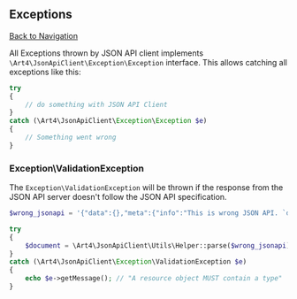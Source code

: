 ## Exceptions
[Back to Navigation](README.md)

All Exceptions thrown by JSON API client implements `\Art4\JsonApiClient\Exception\Exception` interface. This allows catching all exceptions like this:

```php
try
{
	// do something with JSON API Client
}
catch (\Art4\JsonApiClient\Exception\Exception $e)
{
	// Something went wrong
}
```

### Exception\ValidationException

The `Exception\ValidationException` will be thrown if the response from the JSON API server doesn't follow the JSON API specification.

```php
$wrong_jsonapi = '{"data":{},"meta":{"info":"This is wrong JSON API. `data` has to be `null` or containing at least `type` and `id`."}}';

try
{
	$document = \Art4\JsonApiClient\Utils\Helper::parse($wrong_jsonapi);
}
catch (\Art4\JsonApiClient\Exception\ValidationException $e)
{
	echo $e->getMessage(); // "A resource object MUST contain a type"
}
```
